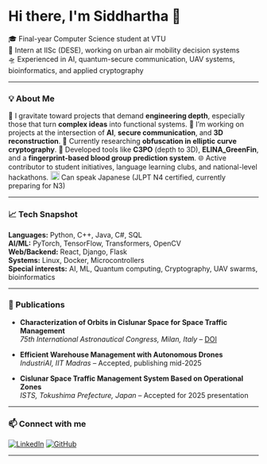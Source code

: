 # Hi there, I'm Siddhartha 👋

🎓 Final-year Computer Science student at VTU  
💼 Intern at IISc (DESE), working on urban air mobility decision systems  
🛸 Experienced in AI, quantum-secure communication, UAV systems, bioinformatics, and applied cryptography

---

### 💡 About Me

🔬 I gravitate toward projects that demand **engineering depth**, especially those that turn **complex ideas** into functional systems.
🔭 I’m working on projects at the intersection of **AI**, **secure communication**, and **3D reconstruction**.
🔐 Currently researching **obfuscation in elliptic curve cryptography**.
🤖 Developed tools like **C3PO** (depth to 3D), **ELINA_GreenFin**, and a **fingerprint-based blood group prediction system**.
🌐 Active contributor to student initiatives, language learning clubs, and national-level hackathons.
<img src="https://cdn.jsdelivr.net/gh/twitter/twemoji@14.0.2/assets/72x72/1f1ef-1f1f5.png" width="18"/> Can speak Japanese (JLPT N4 certified, currently preparing for N3)

---

### 📈 Tech Snapshot

**Languages:** Python, C++, Java, C#, SQL  
**AI/ML:** PyTorch, TensorFlow, Transformers, OpenCV  
**Web/Backend:** React, Django, Flask  
**Systems:** Linux, Docker, Microcontrollers  
**Special interests:** AI, ML, Quantum computing, Cryptography, UAV swarms, bioinformatics

---

### 📄 Publications

- **Characterization of Orbits in Cislunar Space for Space Traffic Management**  
  *75th International Astronautical Congress, Milan, Italy* – [DOI](https://doi.org/10.52202/078368-0113)

- **Efficient Warehouse Management with Autonomous Drones**  
  *IndustriAI, IIT Madras* – Accepted, publishing mid-2025

- **Cislunar Space Traffic Management System Based on Operational Zones**  
  *ISTS, Tokushima Prefecture, Japan* – Accepted for 2025 presentation

---

### 📫 Connect with me

[![LinkedIn](https://img.shields.io/badge/-LinkedIn-blue?style=flat-square&logo=linkedin)](https://linkedin.com/in/siddharthapundit)
[![GitHub](https://img.shields.io/badge/-GitHub-black?style=flat-square&logo=github)](https://github.com/SiddharthaStoic)

---

